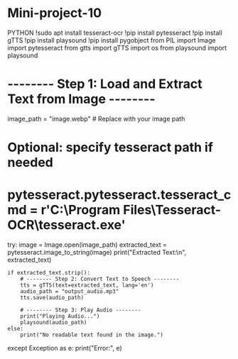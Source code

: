 # Mini-project-10
PYTHON
!sudo apt install tesseract-ocr
!pip install pytesseract
!pip install gTTS
!pip install playsound
!pip install pygobject
from PIL import Image
import pytesseract
from gtts import gTTS
import os
from playsound import playsound

# -------- Step 1: Load and Extract Text from Image --------
image_path = "image.webp"  # Replace with your image path

# Optional: specify tesseract path if needed
# pytesseract.pytesseract.tesseract_cmd = r'C:\Program Files\Tesseract-OCR\tesseract.exe'

try:
    image = Image.open(image_path)
    extracted_text = pytesseract.image_to_string(image)
    print("Extracted Text:\n", extracted_text)

    if extracted_text.strip():
        # -------- Step 2: Convert Text to Speech --------
        tts = gTTS(text=extracted_text, lang='en')
        audio_path = "output_audio.mp3"
        tts.save(audio_path)

        # -------- Step 3: Play Audio --------
        print("Playing Audio...")
        playsound(audio_path)
    else:
        print("No readable text found in the image.")

except Exception as e:
    print("Error:", e)
